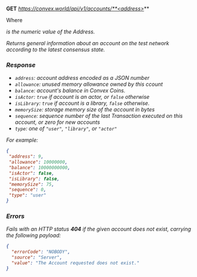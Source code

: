 **GET** *https://convex.world/api/v1/accounts/**<address>***

Where **<address>** is the numeric value of the Address.

Returns general information about an account on the test network according to the latest consensus state.


### Response

- `address`: account address encoded as a JSON number
- `allowance`: unused memory allowance owned by this ccount
- `balance`: account's balance in Convex Coins.
- `isActor`: `true` if account is an actor, or `false` otherwise
- `isLibrary`: `true` if account is a library, `false` otherwise.
- `memorySize`: storage memory size of the account in bytes
- `sequence`: sequence number of the last Transaction executed on this account, or zero for new accounts
- `type`: one of `"user"`, `"library"`, or `"actor"`

For example:

 ```json
{
  "address": 9,
  "allowance": 10000000,
  "balance": 10000000000,
  "isActor": false,
  "isLibrary": false,
  "memorySize": 75,
  "sequence": 0,
  "type": "user"
}
```


### Errors

Fails with an HTTP status **404** if the given account does not exist, carrying the following payload:

```json
{
  "errorCode": "NOBODY",
  "source": "Server",
  "value": "The Account requested does not exist."
}
```
